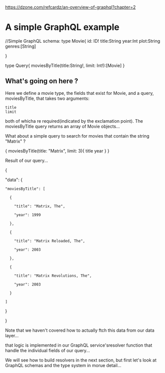 https://dzone.com/refcardz/an-overview-of-graphql?chapter=2


A simple GraphQL example
============================
//Simple GraphQL schema:
type Movie{
    id: ID!
    title:String
    year:Int
    plot:String
    genres:[String]

}

type Query{
   moviesByTitle(title:String!, limit: Int!):[Movie]
}

What's going on here ?
---------------------------------
Here we define a movie type, the fields that exist for 
Movie, and a query, moviesByTitle, that takes two arguments:

	title
	limit

both of whicha re required(indicated by the exclamation point).
The moviesByTitle query returns an array of 
Movie objects...


What about a simple query to search for movies that contain the string "Matrix" ?

{
    moviesByTitle(title: "Matrix", limit: 3){
        title
        year
    }
}


Result of our query...

{

  "data": {

    "moviesByTitle": [

      {

        "title": "Matrix, The",

        "year": 1999

      },

      {

        "title": "Matrix Reloaded, The",

        "year": 2003

      },

      {

        "title": "Matrix Revolutions, The",

        "year": 2003

      }

    ]

  }

}


Note that we haven't covered how to actually ftch this data 
from our data layer...

that logic is implemented in our GraphQL service'sresolver function that
handle the individual fields of our query...

We will see how to build resolvers in the next section, but 
first let's look at GraphQL schemas and the type system in morue detail...



